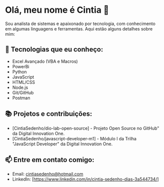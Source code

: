 # Olá, meu nome é Cintia 👋

Sou analista de sistemas e apaixonado por tecnologia, com conhecimento em algumas linguagens e ferramentas. Aqui estão alguns detalhes sobre mim:

## 🚀 Tecnologias que eu conheço:
- Excel Avançado (VBA e Macros)
- PowerBi
- Python
- JavaScript
- HTML/CSS
- Node.js
- Git/GitHub
- Postman

## 📚 Projetos e contribuições:
- [CintiaSedenho/dio-lab-open-source] - Projeto Open Source no GitHub" da Digital Innovation One.
- [CintiaSedenho/javascript-developer-m1] - Módulo I da Trilha "JavaScript Developer" da Digital Innovation One.
  
## 📫 Entre em contato comigo:
- Email: cintiasedenho@hotmail.com
- LinkedIn: [https://www.linkedin.com/in/cintia-sedenho-dias-3a544734/]